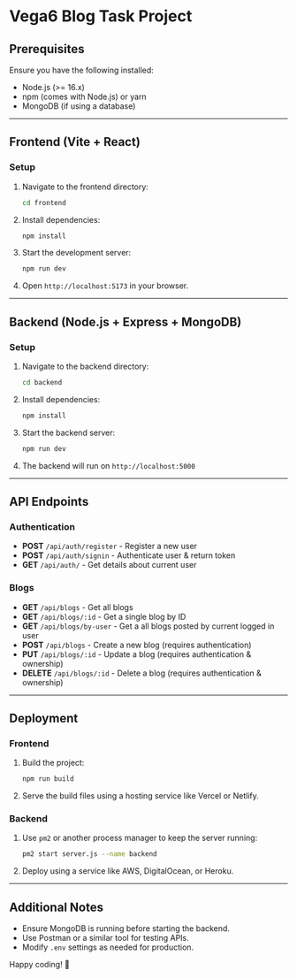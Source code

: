 # Vega6 Blog Task Project

## Prerequisites
Ensure you have the following installed:
- Node.js (>= 16.x)
- npm (comes with Node.js) or yarn
- MongoDB (if using a database)

---

## Frontend (Vite + React)

### Setup
1. Navigate to the frontend directory:
   ```sh
   cd frontend
   ```
2. Install dependencies:
   ```sh
   npm install
   ```
3. Start the development server:
   ```sh
   npm run dev
   ```
4. Open `http://localhost:5173` in your browser.

---

## Backend (Node.js + Express + MongoDB)

### Setup
1. Navigate to the backend directory:
   ```sh
   cd backend
   ```
2. Install dependencies:
   ```sh
   npm install
   ```
3. Start the backend server:
   ```sh
   npm run dev
   ```
4. The backend will run on `http://localhost:5000`

---

## API Endpoints

### Authentication
- **POST** `/api/auth/register` - Register a new user
- **POST** `/api/auth/signin` - Authenticate user & return token
- **GET** `/api/auth/` - Get details about current user

### Blogs
- **GET** `/api/blogs` - Get all blogs
- **GET** `/api/blogs/:id` - Get a single blog by ID
- **GET** `/api/blogs/by-user` - Get a all blogs posted by current logged in user
- **POST** `/api/blogs` - Create a new blog (requires authentication)
- **PUT** `/api/blogs/:id` - Update a blog (requires authentication & ownership)
- **DELETE** `/api/blogs/:id` - Delete a blog (requires authentication & ownership)

---

## Deployment
### Frontend
1. Build the project:
   ```sh
   npm run build
   ```
2. Serve the build files using a hosting service like Vercel or Netlify.

### Backend
1. Use `pm2` or another process manager to keep the server running:
   ```sh
   pm2 start server.js --name backend
   ```
2. Deploy using a service like AWS, DigitalOcean, or Heroku.

---

## Additional Notes
- Ensure MongoDB is running before starting the backend.
- Use Postman or a similar tool for testing APIs.
- Modify `.env` settings as needed for production.

Happy coding! 🚀

